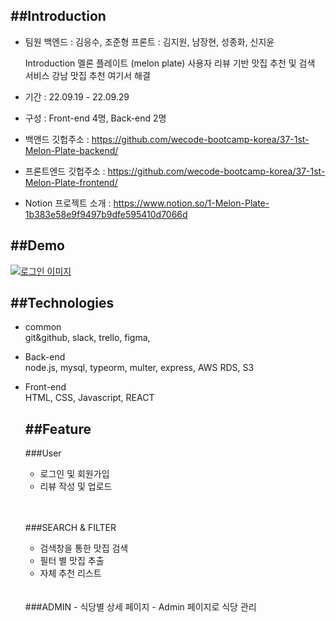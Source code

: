 ##Introduction
-------------------------------------------
- 팀원
  백엔드 : 김응수, 조준형
  프론트 : 김지원, 남장현, 성종화, 신지윤
  
  Introduction
  멜론 플레이트 (melon plate)
  사용자 리뷰 기반 맛집 추천 및 검색 서비스
  강남 맛집 추천 여기서 해결


- 기간 : 22.09.19 - 22.09.29
- 구성 : Front-end 4명, Back-end 2명

- 백앤드 깃헙주소 : https://github.com/wecode-bootcamp-korea/37-1st-Melon-Plate-backend/
- 프론트엔드 깃헙주소 : https://github.com/wecode-bootcamp-korea/37-1st-Melon-Plate-frontend/
- Notion 프로젝트 소개 : https://www.notion.so/1-Melon-Plate-1b383e58e9f9497b9dfe595410d7066d


##Demo
---------------------
<a href="https://www.youtube.com/watch?v=PT2_F-1esPk&list=RDPT2_F-1esPk&start_radio=1" target='_blank'>
  <img src="//시연이미지" alt="로그인 이미지" />
<a/>

##Technologies
----------------------
- common <br/>
git&github, slack, trello, figma,


- Back-end <br/>
node.js, mysql, typeorm, multer, express, AWS RDS, S3

- Front-end <br/>
HTML, CSS, Javascript, REACT

  
  ##Feature
  -----------------------
  
  ###User
  - 로그인 및 회원가입
  - 리뷰 작성 및 업로드
  <br/>
  <br/>
  
  ###SEARCH & FILTER
  - 검색창을 통한 맛집 검색
  - 필터 별 맛집 추출
  - 자체 추천 리스트
  
  <br/>
  <br/>
  ###ADMIN
  - 식당별 상세 페이지
  - Admin 페이지로 식당 관리
 

